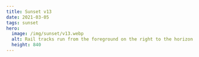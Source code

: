 ```yaml
---
title: Sunset v13
date: 2021-03-05
tags: sunset
hero:
  image: /img/sunset/v13.webp
  alt: Rail tracks run from the foreground on the right to the horizon on the left. The sun peeks through a line of trees during golden hour just before setting.
  height: 840
---
```

